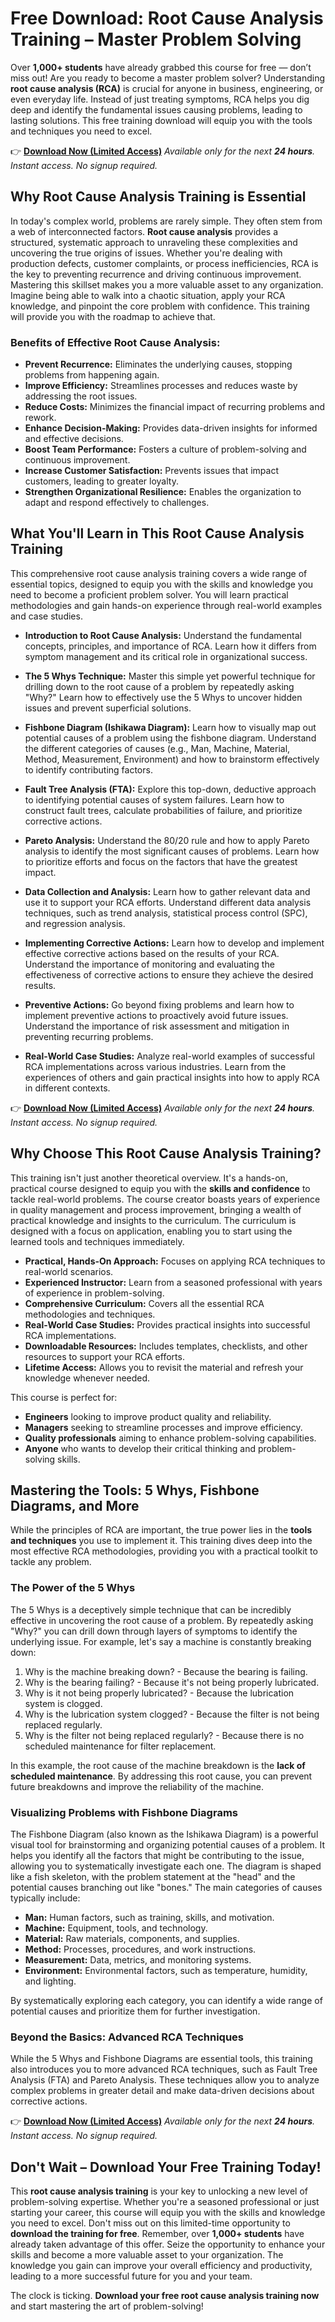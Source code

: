 # Free Download: Root Cause Analysis Training – Master Problem Solving

Over **1,000+ students** have already grabbed this course for free — don’t miss out! Are you ready to become a master problem solver? Understanding **root cause analysis (RCA)** is crucial for anyone in business, engineering, or even everyday life. Instead of just treating symptoms, RCA helps you dig deep and identify the fundamental issues causing problems, leading to lasting solutions. This free training download will equip you with the tools and techniques you need to excel.

👉 **[Download Now (Limited Access)](https://udemywork.com/root-cause-analysis-training)**
_Available only for the next **24 hours**. Instant access. No signup required._

## Why Root Cause Analysis Training is Essential

In today's complex world, problems are rarely simple. They often stem from a web of interconnected factors. **Root cause analysis** provides a structured, systematic approach to unraveling these complexities and uncovering the true origins of issues. Whether you're dealing with production defects, customer complaints, or process inefficiencies, RCA is the key to preventing recurrence and driving continuous improvement. Mastering this skillset makes you a more valuable asset to any organization. Imagine being able to walk into a chaotic situation, apply your RCA knowledge, and pinpoint the core problem with confidence. This training will provide you with the roadmap to achieve that.

### Benefits of Effective Root Cause Analysis:

*   **Prevent Recurrence:** Eliminates the underlying causes, stopping problems from happening again.
*   **Improve Efficiency:** Streamlines processes and reduces waste by addressing the root issues.
*   **Reduce Costs:** Minimizes the financial impact of recurring problems and rework.
*   **Enhance Decision-Making:** Provides data-driven insights for informed and effective decisions.
*   **Boost Team Performance:** Fosters a culture of problem-solving and continuous improvement.
*   **Increase Customer Satisfaction:** Prevents issues that impact customers, leading to greater loyalty.
*   **Strengthen Organizational Resilience:** Enables the organization to adapt and respond effectively to challenges.

## What You'll Learn in This Root Cause Analysis Training

This comprehensive root cause analysis training covers a wide range of essential topics, designed to equip you with the skills and knowledge you need to become a proficient problem solver. You will learn practical methodologies and gain hands-on experience through real-world examples and case studies.

*   **Introduction to Root Cause Analysis:** Understand the fundamental concepts, principles, and importance of RCA. Learn how it differs from symptom management and its critical role in organizational success.

*   **The 5 Whys Technique:** Master this simple yet powerful technique for drilling down to the root cause of a problem by repeatedly asking "Why?" Learn how to effectively use the 5 Whys to uncover hidden issues and prevent superficial solutions.

*   **Fishbone Diagram (Ishikawa Diagram):** Learn how to visually map out potential causes of a problem using the fishbone diagram. Understand the different categories of causes (e.g., Man, Machine, Material, Method, Measurement, Environment) and how to brainstorm effectively to identify contributing factors.

*   **Fault Tree Analysis (FTA):** Explore this top-down, deductive approach to identifying potential causes of system failures. Learn how to construct fault trees, calculate probabilities of failure, and prioritize corrective actions.

*   **Pareto Analysis:** Understand the 80/20 rule and how to apply Pareto analysis to identify the most significant causes of problems. Learn how to prioritize efforts and focus on the factors that have the greatest impact.

*   **Data Collection and Analysis:** Learn how to gather relevant data and use it to support your RCA efforts. Understand different data analysis techniques, such as trend analysis, statistical process control (SPC), and regression analysis.

*   **Implementing Corrective Actions:** Learn how to develop and implement effective corrective actions based on the results of your RCA. Understand the importance of monitoring and evaluating the effectiveness of corrective actions to ensure they achieve the desired results.

*   **Preventive Actions:** Go beyond fixing problems and learn how to implement preventive actions to proactively avoid future issues. Understand the importance of risk assessment and mitigation in preventing recurring problems.

*   **Real-World Case Studies:** Analyze real-world examples of successful RCA implementations across various industries. Learn from the experiences of others and gain practical insights into how to apply RCA in different contexts.

👉 **[Download Now (Limited Access)](https://udemywork.com/root-cause-analysis-training)**
_Available only for the next **24 hours**. Instant access. No signup required._

## Why Choose This Root Cause Analysis Training?

This training isn't just another theoretical overview. It's a hands-on, practical course designed to equip you with the **skills and confidence** to tackle real-world problems. The course creator boasts years of experience in quality management and process improvement, bringing a wealth of practical knowledge and insights to the curriculum. The curriculum is designed with a focus on application, enabling you to start using the learned tools and techniques immediately.

*   **Practical, Hands-On Approach:** Focuses on applying RCA techniques to real-world scenarios.
*   **Experienced Instructor:** Learn from a seasoned professional with years of experience in problem-solving.
*   **Comprehensive Curriculum:** Covers all the essential RCA methodologies and techniques.
*   **Real-World Case Studies:** Provides practical insights into successful RCA implementations.
*   **Downloadable Resources:** Includes templates, checklists, and other resources to support your RCA efforts.
*   **Lifetime Access:** Allows you to revisit the material and refresh your knowledge whenever needed.

This course is perfect for:

*   **Engineers** looking to improve product quality and reliability.
*   **Managers** seeking to streamline processes and improve efficiency.
*   **Quality professionals** aiming to enhance problem-solving capabilities.
*   **Anyone** who wants to develop their critical thinking and problem-solving skills.

## Mastering the Tools: 5 Whys, Fishbone Diagrams, and More

While the principles of RCA are important, the true power lies in the **tools and techniques** you use to implement it. This training dives deep into the most effective RCA methodologies, providing you with a practical toolkit to tackle any problem.

### The Power of the 5 Whys

The 5 Whys is a deceptively simple technique that can be incredibly effective in uncovering the root cause of a problem. By repeatedly asking "Why?" you can drill down through layers of symptoms to identify the underlying issue. For example, let's say a machine is constantly breaking down:

1.  Why is the machine breaking down? - Because the bearing is failing.
2.  Why is the bearing failing? - Because it's not being properly lubricated.
3.  Why is it not being properly lubricated? - Because the lubrication system is clogged.
4.  Why is the lubrication system clogged? - Because the filter is not being replaced regularly.
5.  Why is the filter not being replaced regularly? - Because there is no scheduled maintenance for filter replacement.

In this example, the root cause of the machine breakdown is the **lack of scheduled maintenance**. By addressing this root cause, you can prevent future breakdowns and improve the reliability of the machine.

### Visualizing Problems with Fishbone Diagrams

The Fishbone Diagram (also known as the Ishikawa Diagram) is a powerful visual tool for brainstorming and organizing potential causes of a problem. It helps you identify all the factors that might be contributing to the issue, allowing you to systematically investigate each one. The diagram is shaped like a fish skeleton, with the problem statement at the "head" and the potential causes branching out like "bones." The main categories of causes typically include:

*   **Man:** Human factors, such as training, skills, and motivation.
*   **Machine:** Equipment, tools, and technology.
*   **Material:** Raw materials, components, and supplies.
*   **Method:** Processes, procedures, and work instructions.
*   **Measurement:** Data, metrics, and monitoring systems.
*   **Environment:** Environmental factors, such as temperature, humidity, and lighting.

By systematically exploring each category, you can identify a wide range of potential causes and prioritize them for further investigation.

### Beyond the Basics: Advanced RCA Techniques

While the 5 Whys and Fishbone Diagrams are essential tools, this training also introduces you to more advanced RCA techniques, such as Fault Tree Analysis (FTA) and Pareto Analysis. These techniques allow you to analyze complex problems in greater detail and make data-driven decisions about corrective actions.

👉 **[Download Now (Limited Access)](https://udemywork.com/root-cause-analysis-training)**
_Available only for the next **24 hours**. Instant access. No signup required._

## Don't Wait – Download Your Free Training Today!

This **root cause analysis training** is your key to unlocking a new level of problem-solving expertise. Whether you're a seasoned professional or just starting your career, this course will equip you with the skills and knowledge you need to excel. Don't miss out on this limited-time opportunity to **download the training for free**. Remember, over **1,000+ students** have already taken advantage of this offer. Seize the opportunity to enhance your skills and become a more valuable asset to your organization. The knowledge you gain can improve your overall efficiency and productivity, leading to a more successful future for you and your team.

The clock is ticking. **Download your free root cause analysis training now** and start mastering the art of problem-solving!
